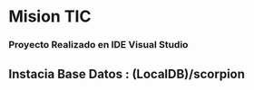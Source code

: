  # Mision TIC </scorpion >

### Proyecto Realizado en IDE Visual Studio


## Instacia Base Datos : (LocalDB)/scorpion
